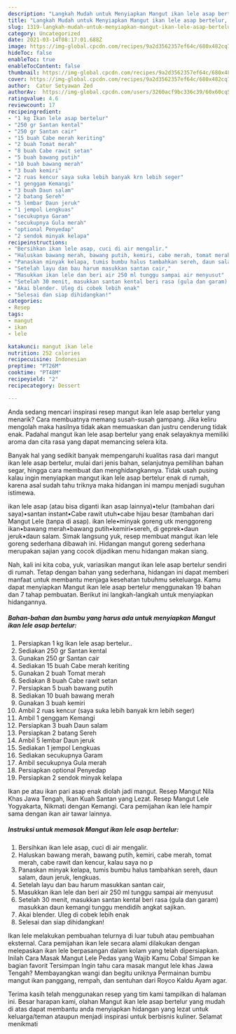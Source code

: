 ```yaml
---
description: "Langkah Mudah untuk Menyiapkan Mangut ikan lele asap bertelur, Bikin Ngiler"
title: "Langkah Mudah untuk Menyiapkan Mangut ikan lele asap bertelur, Bikin Ngiler"
slug: 1319-langkah-mudah-untuk-menyiapkan-mangut-ikan-lele-asap-bertelur-bikin-ngiler
category: Uncategorized
date: 2021-03-14T08:17:01.688Z
image: https://img-global.cpcdn.com/recipes/9a2d3562357ef64c/680x482cq70/mangut-ikan-lele-asap-bertelur-foto-resep-utama.jpg
hideToc: false
enableToc: true
enableTocContent: false
thumbnail: https://img-global.cpcdn.com/recipes/9a2d3562357ef64c/680x482cq70/mangut-ikan-lele-asap-bertelur-foto-resep-utama.jpg
cover: https://img-global.cpcdn.com/recipes/9a2d3562357ef64c/680x482cq70/mangut-ikan-lele-asap-bertelur-foto-resep-utama.jpg
author:  Catur Setyawan Zed
authorAv:  https://img-global.cpcdn.com/users/3260acf9bc336c39/60x60cq50/avatar.jpg
ratingvalue: 4.6
reviewcount: 17
recipeingredient:
- "1 kg Ikan lele asap bertelur"
- "250 gr Santan kental"
- "250 gr Santan cair"
- "15 buah Cabe merah keriting"
- "2 buah Tomat merah"
- "8 buah Cabe rawit setan"
- "5 buah bawang putih"
- "10 buah bawang merah"
- "3 buah kemiri"
- "2 ruas kencur saya suka lebih banyak krn lebih seger"
- "1 genggam Kemangi"
- "3 buah Daun salam"
- "2 batang Sereh"
- "5 lembar Daun jeruk"
- "1 jempol Lengkuas"
- "secukupnya Garam"
- "secukupnya Gula merah"
- "optional Penyedap"
- "2 sendok minyak kelapa"
recipeinstructions:
- "Bersihkan ikan lele asap, cuci di air mengalir."
- "Haluskan bawang merah, bawang putih, kemiri, cabe merah, tomat merah, cabe rawit dan kencur, kalau saya no p"
- "Panaskan minyak kelapa, tumis bumbu halus tambahkan sereh, daun salam, daun jeruk, lengkuas."
- "Setelah layu dan bau harum masukkan santan cair,"
- "Masukkan ikan lele dan beri air 250 ml tunggu sampai air menyusut"
- "Setelah 30 menit, masukkan santan kental beri rasa (gula dan garam) masukkan daun kemangi tunggu mendidih angkat sajikan."
- "Akai blender. Uleg di cobek lebih enak"
- "Selesai dan siap dihidangkan!"
categories:
- Resep
tags:
- mangut
- ikan
- lele

katakunci: mangut ikan lele 
nutrition: 252 calories
recipecuisine: Indonesian
preptime: "PT26M"
cooktime: "PT48M"
recipeyield: "2"
recipecategory: Dessert

---
```



Anda sedang mencari inspirasi resep mangut ikan lele asap bertelur yang menarik? Cara membuatnya memang susah-susah gampang. Jika keliru mengolah maka hasilnya tidak akan memuaskan dan justru cenderung tidak enak. Padahal mangut ikan lele asap bertelur yang enak selayaknya memiliki aroma dan cita rasa yang dapat memancing selera kita.


Banyak hal yang sedikit banyak mempengaruhi kualitas rasa dari mangut ikan lele asap bertelur, mulai dari jenis bahan, selanjutnya pemilihan bahan segar, hingga cara membuat dan menghidangkannya. Tidak usah pusing kalau ingin menyiapkan mangut ikan lele asap bertelur enak di rumah, karena asal sudah tahu triknya maka hidangan ini mampu menjadi suguhan istimewa.

ikan lele asap (atau bisa diganti ikan asap lainnya)•telur (tambahan dari saya)•santan instant•Cabe rawit utuh•cabe hijau besar (tambahan dari Mangut Lele (tanpa di asap). ikan lele•minyak goreng utk menggoreng ikan•bawang merah•bawang putih•kemiri•sereh, di geprek•daun jeruk•daun salam. Simak langsung yuk, resep membuat mangut ikan lele goreng sederhana dibawah ini. Hidangan mangut goreng sederhana merupakan sajian yang cocok dijadikan menu hidangan makan siang.


Nah, kali ini kita coba, yuk, variasikan mangut ikan lele asap bertelur sendiri di rumah. Tetap dengan bahan yang sederhana, hidangan ini dapat memberi manfaat untuk membantu menjaga kesehatan tubuhmu sekeluarga. Kamu dapat menyiapkan Mangut ikan lele asap bertelur menggunakan 19 bahan dan 7 tahap pembuatan. Berikut ini langkah-langkah untuk menyiapkan hidangannya.

<!--inarticleads1-->

##### Bahan-bahan dan bumbu yang harus ada untuk menyiapkan Mangut ikan lele asap bertelur:

1. Persiapkan 1 kg Ikan lele asap bertelur..
1. Sediakan 250 gr Santan kental
1. Gunakan 250 gr Santan cair
1. Sediakan 15 buah Cabe merah keriting
1. Gunakan 2 buah Tomat merah
1. Sediakan 8 buah Cabe rawit setan
1. Persiapkan 5 buah bawang putih
1. Sediakan 10 buah bawang merah
1. Gunakan 3 buah kemiri
1. Ambil 2 ruas kencur (saya suka lebih banyak krn lebih seger)
1. Ambil 1 genggam Kemangi
1. Persiapkan 3 buah Daun salam
1. Persiapkan 2 batang Sereh
1. Ambil 5 lembar Daun jeruk
1. Sediakan 1 jempol Lengkuas
1. Sediakan secukupnya Garam
1. Ambil secukupnya Gula merah
1. Persiapkan optional Penyedap
1. Persiapkan 2 sendok minyak kelapa


Ikan pe atau ikan pari asap enak diolah jadi mangut. Resep Mangut Nila Khas Jawa Tengah, Ikan Kuah Santan yang Lezat. Resep Mangut Lele Yogyakarta, Nikmati dengan Kemangi. Cara pemijahan ikan lele hampir sama dengan ikan air tawar lainnya. 

<!--inarticleads2-->

##### Instruksi untuk memasak Mangut ikan lele asap bertelur:

1. Bersihkan ikan lele asap, cuci di air mengalir.
1. Haluskan bawang merah, bawang putih, kemiri, cabe merah, tomat merah, cabe rawit dan kencur, kalau saya no p
1. Panaskan minyak kelapa, tumis bumbu halus tambahkan sereh, daun salam, daun jeruk, lengkuas.
1. Setelah layu dan bau harum masukkan santan cair,
1. Masukkan ikan lele dan beri air 250 ml tunggu sampai air menyusut
1. Setelah 30 menit, masukkan santan kental beri rasa (gula dan garam) masukkan daun kemangi tunggu mendidih angkat sajikan.
1. Akai blender. Uleg di cobek lebih enak
1. Selesai dan siap dihidangkan!

Ikan lele melakukan pembuahan telurnya di luar tubuh atau pembuahan eksternal. Cara pemijahan ikan lele secara alami dilakukan dengan melepaskan ikan lele berpasangan dalam kolam yang telah dipersiapkan. Inilah Cara Masak Mangut Lele Pedas yang Wajib Kamu Coba! Simpan ke bagian favorit Tersimpan Ingin tahu cara masak mangut lele khas Jawa Tengah? Membayangkan wangi dan begitu uniknya Permainan bumbu mangut ikan panggang, rempah, dan sentuhan dari Royco Kaldu Ayam agar. 

Terima kasih telah menggunakan resep yang tim kami tampilkan di halaman ini. Besar harapan kami, olahan Mangut ikan lele asap bertelur yang mudah di atas dapat membantu anda menyiapkan hidangan yang lezat untuk keluarga/teman ataupun menjadi inspirasi untuk berbisnis kuliner. Selamat menikmati
